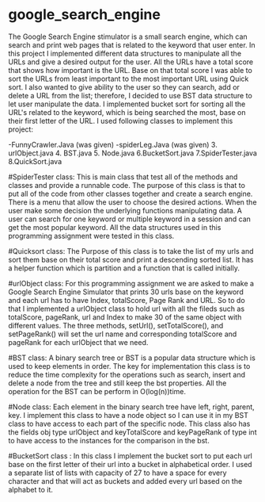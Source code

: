 # google_search_engine

The Google Search Engine stimulator is a small search engine, which can search and
print web pages that is related to the keyword that user enter. In this project I
implemented different data structures to manipulate all the URLs and give a desired
output for the user. All the URLs have a total score that shows how important is the URL.
Base on that total score I was able to sort the URLs from least important to the most
important URL using Quick sort. I also wanted to give ability to the user so
they can search, add or delete a URL from the list; therefore, I decided to use BST data
structure to let user manipulate the data. I implemented bucket sort for sorting all the
URL's related to the keyword, which is being searched the most, base on their first letter
of the URL. I used following classes to implement this project:

-FunnyCrawler.Java (was given)
-spiderLeg.Java (was given)
3. urlObject.java
4. BST.java
5. Node.java
6.BucketSort.java
7.SpiderTester.java
8.QuickSort.java

#SpiderTester class: This is main class that test all of the methods and classes
and provide a runnable code. The purpose of this class is that to put all of
the code from other classes together and create a search engine. There is
a menu that allow the user to choose the desired actions. When the user
make some decision the underlying functions manipulating data. A user
can search for one keyword or multiple keyword in a session and can get
the most popular keyword. All the data structures used in this programming
assignment were tested in this class.

#Quicksort class: The Purpose of this class is to take the list of my urls and sort them base
on their total score and print a descending sorted list. It has a helper function which is
partition and a function that is called initially.

#urlObject class: For this programming assignment we are asked to make
a Google Search Engine Simulator that prints 30 urls base on the keyword
and each url has to have Index, totalScore, Page Rank and URL. So to do
that I implemented a urlObject class to hold url with all the fileds such as
totalScore, pageRank, url and Index to make 30 of the same object with
different values. The three methods, setUrl(), setTotalScore(), and
setPageRank() will set the url name and corresponding totalScore and
pageRank for each urlObject that we need.

#BST class: A binary search tree or BST is a popular data structure which is
used to keep elements in order. The key for implementation this class is to
reduce the time complexity for the operations such as search, insert and
delete a node from the tree and still keep the bst properties. All the
operation for the BST can be perform in O(log(n))time.

#Node class: Each element in the binary search tree have left, right, parent, key. I
implement this class to have a node object so I can use it in my BST class to have access
to each part of the specific node. This class also has the fields obj type urlObject and
keyTotalScore and keyPageRank of type int to have access to the instances for the
comparison in the bst.

#BucketSort class : In this class I implement the bucket sort to put each url base on the first
letter of their url into a bucket in alphabetical order. I used a separate list of lists with
capacity of 27 to have a space for every character and that will act as buckets and
added every url based on the alphabet to it.
